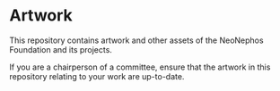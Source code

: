 # Artwork

This repository contains artwork and other assets of the NeoNephos Foundation and its projects.

If you are a chairperson of a committee, ensure that the artwork in this repository relating to your work are up-to-date.
